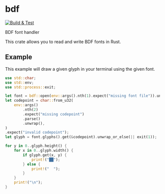 # bdf

[![Build & Test](https://github.com/meh/rust-bdf/actions/workflows/rust.yml/badge.svg)](https://github.com/meh/rust-bdf/actions/workflows/rust.yml)

BDF font handler

This crate allows you to read and write BDF fonts in Rust.


## Example

This example will draw a given glyph in your terminal using the given font.


```rust
use std::char;
use std::env;
use std::process::exit;

let font = bdf::open(env::args().nth(1).expect("missing font file")).unwrap();
let codepoint = char::from_u32(
    env::args()
        .nth(2)
        .expect("missing codepoint")
        .parse()
        .unwrap(),
)
.expect("invalid codepoint");
let glyph = font.glyphs().get(&codepoint).unwrap_or_else(|| exit(1));

for y in 0..glyph.height() {
    for x in 0..glyph.width() {
        if glyph.get(x, y) {
            print!("██");
        } else {
            print!("  ");
        }
    }
    print!("\n");
}
```

